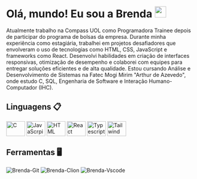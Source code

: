 # Olá, mundo! Eu sou a Brenda  <img src="https://raw.githubusercontent.com/kaueMarques/kaueMarques/master/hi.gif" height="30px">
Atualmente trabalho na Compass UOL como Programadora Trainee depois de participar do programa de bolsas da empresa. Durante minha experiência como estagiária, trabalhei em projetos desafiadores que envolveram o uso de tecnologias como HTML, CSS, JavaScript e frameworks como React. Desenvolvi habilidades em criação de interfaces responsivas, otimização de desempenho e colaborei com equipes para entregar soluções eficientes e de alta qualidade. Estou cursando Análise e Desenvolvimento de Sistemas na Fatec Mogi Mirim "Arthur de Azevedo", onde estudo C, SQL, Engenharia de Software e Interação Humano-Computador (IHC).

## Linguagens 📋
<div>
  <img align="center" alt="C" height="40" width="50" src="https://cdn.jsdelivr.net/gh/devicons/devicon@latest/icons/c/c-plain.svg">
  <img align="center" alt="JavaScrpit" height="40" width="50" src="https://cdn.jsdelivr.net/gh/devicons/devicon@latest/icons/javascript/javascript-plain.svg">
  <img align="center" alt="HTML" height="40" width="50" src="https://cdn.jsdelivr.net/gh/devicons/devicon@latest/icons/html5/html5-plain.svg">
  <img align="center" alt="React" height="40" width="50" src="https://cdn.jsdelivr.net/gh/devicons/devicon@latest/icons/react/react-original.svg">
  <img align="center" alt="Typescript" height="40" width="50" src="https://cdn.jsdelivr.net/gh/devicons/devicon@latest/icons/typescript/typescript-plain.svg">
  <img align="center" alt="Tailwind" height="40" width="50" src="https://cdn.jsdelivr.net/gh/devicons/devicon@latest/icons/tailwindcss/tailwindcss-original.svg">
</div>
         
## Ferramentas 🖥
<div>
  <img align="center" alt="Brenda-Git" src="https://img.shields.io/badge/GIT-E44C30?style=for-the-badge&logo=git&logoColor=white">
  <img align="center" alt="Brenda-Clion" src="https://img.shields.io/badge/CLion-000000?style=for-the-badge&logo=clion&logoColor=white">
  <img align="center" alt="Brenda-Vscode" src="https://img.shields.io/badge/Visual_Studio_Code-0078D4?style=for-the-badge&logo=visual%20studio%20code&logoColor=white">
</div>


